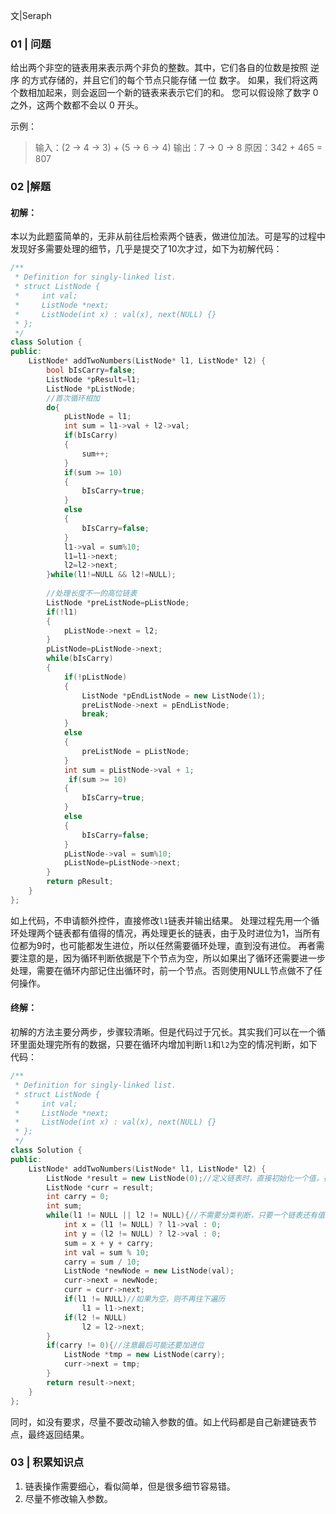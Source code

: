 文|Seraph
### 01 | 问题
给出两个非空的链表用来表示两个非负的整数。其中，它们各自的位数是按照 逆序 的方式存储的，并且它们的每个节点只能存储 一位 数字。
如果，我们将这两个数相加起来，则会返回一个新的链表来表示它们的和。
您可以假设除了数字 0 之外，这两个数都不会以 0 开头。

示例：
>输入：(2 -> 4 -> 3) + (5 -> 6 -> 4)
>输出：7 -> 0 -> 8
>原因：342 + 465 = 807


### 02 |解题
#### 初解：
本以为此题蛮简单的，无非从前往后检索两个链表，做进位加法。可是写的过程中发现好多需要处理的细节，几乎是提交了10次才过，如下为初解代码：
```cpp
/**
 * Definition for singly-linked list.
 * struct ListNode {
 *     int val;
 *     ListNode *next;
 *     ListNode(int x) : val(x), next(NULL) {}
 * };
 */
class Solution {
public:
    ListNode* addTwoNumbers(ListNode* l1, ListNode* l2) {
        bool bIsCarry=false;
        ListNode *pResult=l1;
        ListNode *pListNode;
        //首次循环相加
        do{
            pListNode = l1;
            int sum = l1->val + l2->val;
            if(bIsCarry)
            {
                sum++;
            }
            if(sum >= 10)
            {
                bIsCarry=true;
            }
            else
            {
                bIsCarry=false;
            }
            l1->val = sum%10;
            l1=l1->next;
            l2=l2->next;
        }while(l1!=NULL && l2!=NULL);
        
        //处理长度不一的高位链表
        ListNode *preListNode=pListNode;
        if(!l1)
        {
            pListNode->next = l2;
        }
        pListNode=pListNode->next;
        while(bIsCarry)
        {
            if(!pListNode)
            {
                ListNode *pEndListNode = new ListNode(1);
                preListNode->next = pEndListNode;
                break;
            }
            else
            {
                preListNode = pListNode;
            }
            int sum = pListNode->val + 1;
             if(sum >= 10)
            {
                bIsCarry=true;
            }
            else
            {
                bIsCarry=false;
            }
            pListNode->val = sum%10;
            pListNode=pListNode->next;
        }
        return pResult;
    }
};
```
如上代码，不申请额外控件，直接修改`l1`链表并输出结果。
处理过程先用一个循环处理两个链表都有值得的情况，再处理更长的链表，由于及时进位为1，当所有位都为9时，也可能都发生进位，所以任然需要循环处理，直到没有进位。
再者需要注意的是，因为循环判断依据是下个节点为空，所以如果出了循环还需要进一步处理，需要在循环内部记住出循环时，前一个节点。否则使用NULL节点做不了任何操作。
#### 终解：
初解的方法主要分两步，步骤较清晰。但是代码过于冗长。其实我们可以在一个循环里面处理完所有的数据，只要在循环内增加判断`l1`和`l2`为空的情况判断，如下代码：
```cpp
/**
 * Definition for singly-linked list.
 * struct ListNode {
 *     int val;
 *     ListNode *next;
 *     ListNode(int x) : val(x), next(NULL) {}
 * };
 */
class Solution {
public:
    ListNode* addTwoNumbers(ListNode* l1, ListNode* l2) {
        ListNode *result = new ListNode(0);//定义链表时，直接初始化一个值，在后面不用再分类判断链表是否为空，再返回时直接返回result.next即可
        ListNode *curr = result;
        int carry = 0;
        int sum;
        while(l1 != NULL || l2 != NULL){//不需要分类判断，只要一个链表还有值就继续循环，空的加0代替
            int x = (l1 != NULL) ? l1->val : 0;
            int y = (l2 != NULL) ? l2->val : 0;
            sum = x + y + carry;
            int val = sum % 10;
            carry = sum / 10;
            ListNode *newNode = new ListNode(val);
            curr->next = newNode;
            curr = curr->next;
            if(l1 != NULL)//如果为空，则不再往下遍历
                l1 = l1->next;
            if(l2 != NULL)
                l2 = l2->next;
        }
        if(carry != 0){//注意最后可能还要加进位
            ListNode *tmp = new ListNode(carry);
            curr->next = tmp;
        }
        return result->next;
    }
};
```
同时，如没有要求，尽量不要改动输入参数的值。如上代码都是自己新建链表节点，最终返回结果。
### 03 | 积累知识点
1. 链表操作需要细心，看似简单，但是很多细节容易错。
2. 尽量不修改输入参数。
